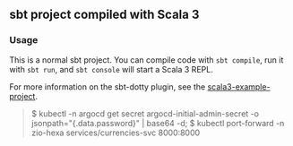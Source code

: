 ## sbt project compiled with Scala 3

### Usage

This is a normal sbt project. You can compile code with `sbt compile`, run it with `sbt run`, and `sbt console` will start a Scala 3 REPL.

For more information on the sbt-dotty plugin, see the
[scala3-example-project](https://github.com/scala/scala3-example-project/blob/main/README.md).



>   
> $ kubectl -n argocd get secret argocd-initial-admin-secret -o jsonpath="{.data.password}" | base64 -d; 
> $ kubectl port-forward -n zio-hexa services/currencies-svc 8000:8000

